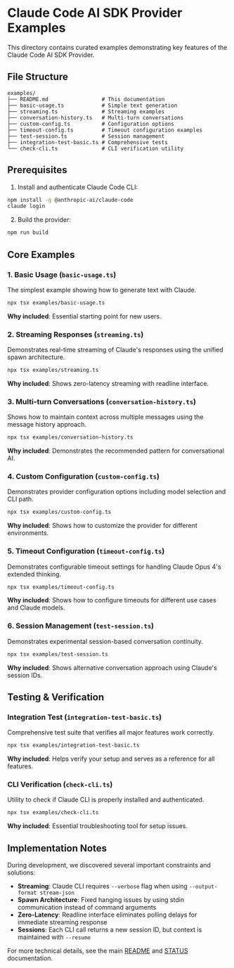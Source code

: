 # Claude Code AI SDK Provider Examples

This directory contains curated examples demonstrating key features of the Claude Code AI SDK Provider.

## File Structure

```
examples/
├── README.md                 # This documentation
├── basic-usage.ts            # Simple text generation
├── streaming.ts              # Streaming examples
├── conversation-history.ts   # Multi-turn conversations
├── custom-config.ts          # Configuration options
├── timeout-config.ts         # Timeout configuration examples
├── test-session.ts           # Session management
├── integration-test-basic.ts # Comprehensive tests
└── check-cli.ts              # CLI verification utility
```

## Prerequisites

1. Install and authenticate Claude Code CLI:
```bash
npm install -g @anthropic-ai/claude-code
claude login
```

2. Build the provider:
```bash
npm run build
```

## Core Examples

### 1. Basic Usage (`basic-usage.ts`)
The simplest example showing how to generate text with Claude.
```bash
npx tsx examples/basic-usage.ts
```
**Why included**: Essential starting point for new users.

### 2. Streaming Responses (`streaming.ts`)
Demonstrates real-time streaming of Claude's responses using the unified spawn architecture.
```bash
npx tsx examples/streaming.ts
```
**Why included**: Shows zero-latency streaming with readline interface.

### 3. Multi-turn Conversations (`conversation-history.ts`)
Shows how to maintain context across multiple messages using the message history approach.
```bash
npx tsx examples/conversation-history.ts
```
**Why included**: Demonstrates the recommended pattern for conversational AI.

### 4. Custom Configuration (`custom-config.ts`)
Demonstrates provider configuration options including model selection and CLI path.
```bash
npx tsx examples/custom-config.ts
```
**Why included**: Shows how to customize the provider for different environments.

### 5. Timeout Configuration (`timeout-config.ts`)
Demonstrates configurable timeout settings for handling Claude Opus 4's extended thinking.
```bash
npx tsx examples/timeout-config.ts
```
**Why included**: Shows how to configure timeouts for different use cases and Claude models.

### 6. Session Management (`test-session.ts`)
Demonstrates experimental session-based conversation continuity.
```bash
npx tsx examples/test-session.ts
```
**Why included**: Shows alternative conversation approach using Claude's session IDs.

## Testing & Verification

### Integration Test (`integration-test-basic.ts`)
Comprehensive test suite that verifies all major features work correctly.
```bash
npx tsx examples/integration-test-basic.ts
```
**Why included**: Helps verify your setup and serves as a reference for all features.

### CLI Verification (`check-cli.ts`)
Utility to check if Claude CLI is properly installed and authenticated.
```bash
npx tsx examples/check-cli.ts
```
**Why included**: Essential troubleshooting tool for setup issues.

## Implementation Notes

During development, we discovered several important constraints and solutions:
- **Streaming**: Claude CLI requires `--verbose` flag when using `--output-format stream-json`
- **Spawn Architecture**: Fixed hanging issues by using stdin communication instead of command arguments
- **Zero-Latency**: Readline interface eliminates polling delays for immediate streaming response
- **Sessions**: Each CLI call returns a new session ID, but context is maintained with `--resume`

For more technical details, see the main [README](../README.md) and [STATUS](../STATUS.md) documentation.